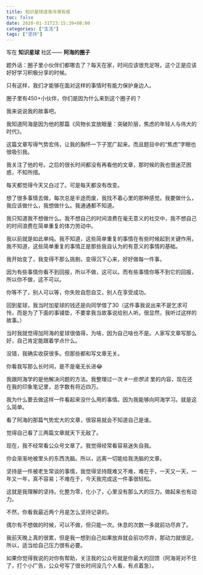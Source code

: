 ```yaml
---
title: 知识星球逐渐冷清有感
toc: false
date: 2020-01-31T23:15:39+08:00
categories: ["生活"]
tags: ["坚持"]
---
```

写在 **知识星球** 社区—— **阿海的圈子**

<!--more-->

题外话：圈子里小伙伴们都哪去了？每天在家，时间应该很充足呀。这个正是应该好好学习积极分享的时候。

只有这样，我们才能够在面对这样的事情时有能力保护身边人。

圈子里有450+小伙伴，你们是因为什么来到这个圈子的？

我来说说我的故事吧。

我知道阿海是因为他的那篇《风物长宜放眼量：突破阶层，焦虑的年轻人与伟大的时代》。

这篇文章写得气势宏伟，让我的胸怀一下子宽广起来。而且题目中的“焦虑”字眼也很吸引我。

我关注了他的号。之后的很长时间都没有再看他的文章，那时候的我也很迷茫困惑，不知所措。

每天都觉得今天又白过了。可是每天都没有改变。

想了很多事情去做，每次总是半途而废，我找不着心里的那种感觉。我要做什么，我应该做什么，我想做什么。我通通都不知道。

我只知道我不想做什么。我不想自己的时间浪费在毫无意义的社交中，我不想自己的时间浪费在简单重复的体力劳动中。

我以前就是如此单纯。我不知道，这些简单重复的事情在有些时候起到关键作用，我不知道，这些简单重复的事情正是那些我自认为的有意义的事情的基础。

我开始变了，我变得不那么挑剔，变得沉下心来，好好做每一件事。

因为有些事情你看不到回报，所以不做，这可以。而有些事情你等不到它的回报，所以你不做，这不可以。

你等不了，别人可以等，你失败自怨自艾，别人在享受成功。

回到星球，我当时加星球的钱还是向同学借了30（这件事我说出来不是乞求可怜，而是为了下面的事铺垫，不要拿我当故事说给别人听。很显然，我听过这样的故事。）

当时我就觉得加阿海的星球很值得，为啥，因为自己啥也不是。人家写文章写那么好，自己肯定能跟着学点什么。

没错，我确实收获很多。但那些都和写文章无关。

你看我写那么长时间，是不是毫无长进😂

我跟阿海学的是他解决问题的方法。我整理过一次 *#一些想法* 里的内容，现在还在我的印象笔记里，总字数有将近四万。

我为什么要去做这样一件看起来没什么用的事情。因为我能够向阿海学习。就是这么简单。

看了阿海的那篇气势宏大的文章，很容易就会不知道自己是谁。

觉得自己看了三两篇文章就天下无敌了。

现在，我不经常看公众号文章了。我觉得经常看容易迷失自我。

你会渐渐地被里头的东西洗脑。所以，远离一切能给我洗脑的文章。

坚持是一件被老生常谈的事情，我觉得坚持既难又不难，难在于，一天又一天，一年又一年，真不容易；不难在于，今天我完成这一件事很轻松。

这就是我理解的坚持。化整为零，化小了，心里没有那么大的压力。做起来也有动力。

不然，你看我最近两个月是怎么坚持记录的。

偶尔有不想做的时候，可以不做，但只能一次。休息的次数一多就前功尽弃了。

我前天晚上真的很累，但是我一想到自己如果放弃就会前功尽弃，那动力就很足。所以，适当给自己压力很有必要。

如果你觉得我说的对你有帮助，关注我的公众号就是你最大的回馈（阿海哥对不住了，打个小广告，公众号写了很长时间没几个人看，有点着急）。